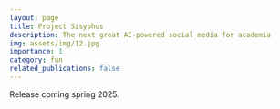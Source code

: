 ```yaml
---
layout: page
title: Project Sisyphus
description: The next great AI-powered social media for academia
img: assets/img/12.jpg
importance: 1
category: fun
related_publications: false
---
```


Release coming spring 2025.

